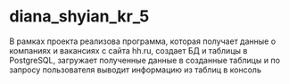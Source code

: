 # diana_shyian_kr_5

В рамках проекта реализова программа, которая получает данные о компаниях и вакансиях с сайта hh.ru, создает БД и таблицы в PostgreSQL, загружает полученные данные в созданные таблицы и по запросу пользователя выводит информацию из таблиц в консоль
